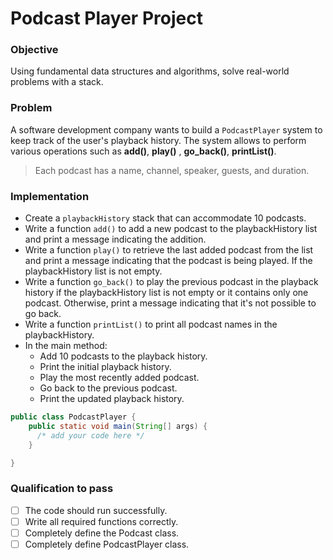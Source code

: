 # Podcast Player Project

### Objective
Using fundamental data structures and algorithms, solve real-world problems with a stack.

### Problem
A software development company wants to build a `PodcastPlayer` system to keep track of the user's playback history. The system allows to perform various operations such as **add()**, **play()** , **go_back()**, **printList()**.

> Each podcast has a name, channel, speaker, guests, and duration.  
 
  

### Implementation
- Create a `playbackHistory` stack that can accommodate 10 podcasts.
- Write a function `add()` to add a new podcast to the playbackHistory list and print a message indicating the addition.
- Write a function `play()` to retrieve the last added podcast from the list and print a message indicating that the podcast is being played. If the playbackHistory list is not empty.
- Write a function `go_back()`  to play the previous podcast in the playback history if the playbackHistory list is not empty or it contains only one podcast. Otherwise, print a message indicating that it's not possible to go back. 
- Write a function `printList()` to print all podcast names in the playbackHistory.
- In the main method:
  - Add 10 podcasts to the playback history.
  - Print the initial playback history.
  - Play the most recently added podcast.
  - Go back to the previous podcast.
  - Print the updated playback history.


``` java
public class PodcastPlayer {
    public static void main(String[] args) {
      /* add your code here */
    }

}
```
### Qualification to pass
- [ ] The code should run successfully.
- [ ] Write all required functions correctly.
- [ ] Completely define the Podcast class.
- [ ] Completely define  PodcastPlayer class.
